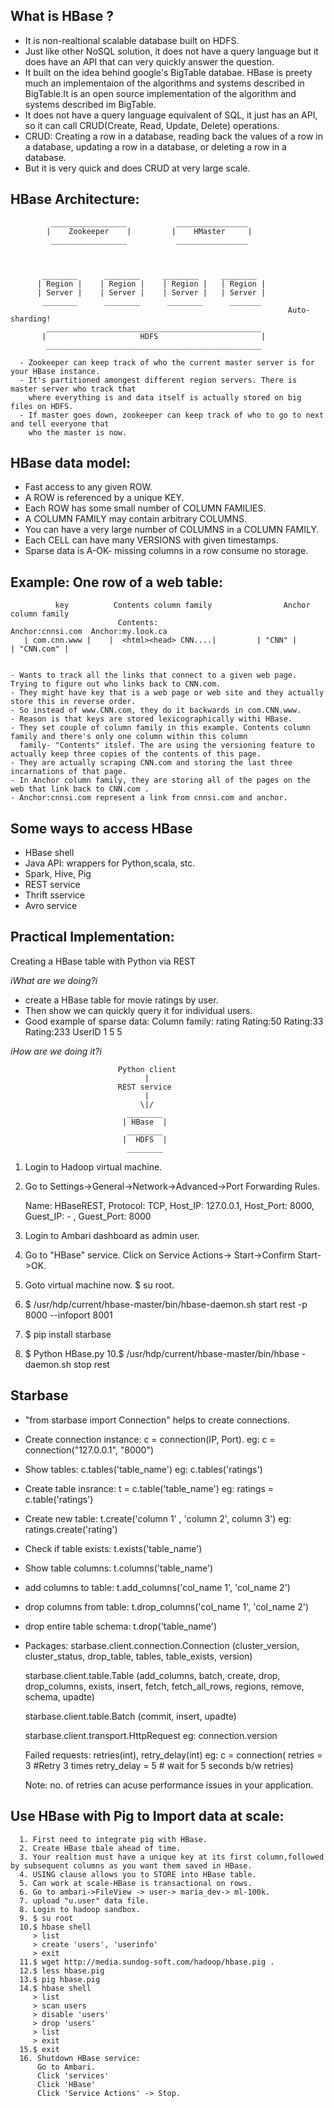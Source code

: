 ## What is HBase ?
- It is non-realtional scalable database built on HDFS.
- Just like other NoSQL solution, it does not have a query language but it does have an API that can very quickly answer the question.
- It built on the idea behind google's BigTable databae. HBase is preety much an implementaion of the algorithms and systems 
described in BigTable.It is an open source implementation of the algorithm and systems described im BigTable.
- It does not have a query language equivalent of SQL, it just has an API, so it can call CRUD(Create, Read, Update, Delete) operations.
- CRUD: Creating a row in a database, reading back the values of a row in a database, updating a row in a database, or deleting a row in
a database.
- But it is very quick and does CRUD at very large scale.

## HBase Architecture:

             _________________           ________________
            |    Zookeeper    |         |    HMaster     |
             _________________           ________________
          
    
    
           ________      ________     ________     ________
          | Region |    | Region |    | Region |   | Region |
          | Server |    | Server |    | Server |   | Server |
           ________      ________      ________      _______
                                                                  Auto-sharding!
            ________________________________________________
           |                     HDFS                       |
            ________________________________________________
      
      - Zookeeper can keep track of who the current master server is for your HBase instance.
      - It's partitioned amongest different region servers. There is master server who track that 
        where everything is and data itself is actually stored on big files on HDFS.
      - If master goes down, zookeeper can keep track of who to go to next and tell everyone that 
        who the master is now.
      
## HBase data model:

  - Fast access to any given ROW.
  - A ROW is referenced by a unique KEY.
  - Each ROW has some small number of COLUMN FAMILIES.
  - A COLUMN FAMILY may contain arbitrary COLUMNS.
  - You can have a very large number of COLUMNS in a COLUMN FAMILY.
  - Each CELL can have many VERSIONS with given timestamps.
  - Sparse data is A-OK- missing columns in a row consume no storage.
  
## Example: One row of a web table:
  
              key          Contents column family                Anchor column family 
                            Contents:                      Anchor:cnnsi.com  Anchor:my.look.ca
       | com.cnn.www |    |  <html><head> CNN....|         | "CNN" |        | "CNN.com" |
       
       
    - Wants to track all the links that connect to a given web page. Trying to figure out who links back to CNN.com.
    - They might have key that is a web page or web site and they actually store this in reverse order.
    - So instead of www.CNN.com, they do it backwards in com.CNN.www.
    - Reason is that keys are stored lexicographically withi HBase.
    - They set couple of column family in this example. Contents column family and there's only one column within this column
      family- "Contents" itslef. The are using the versioning feature to actually keep three copies of the contents of this page.
    - They are actually scraping CNN.com and storing the last three incarnations of that page.
    - In Anchor column family, they are storing all of the pages on the web that link back to CNN.com .
    - Anchor:cnnsi.com represent a link from cnnsi.com and anchor.
    
## Some ways to access HBase
- HBase shell
- Java API: wrappers for Python,scala, stc.
- Spark, Hive, Pig
- REST service
- Thrift sservice
- Avro service

## Practical Implementation:
   Creating a HBase table with Python via REST
    
   _iWhat are we doing?i_
   
   - create a HBase table for movie ratings by user.
   - Then show we can quickly query it for individual users.
   - Good example of sparse data:
                                  Column family: rating
                            Rating:50     Rating:33     Rating:233
           UserID               1             5             5
           
   _iHow are we doing it?i_
   
                            Python client
                                  |
                            REST service
                                  |
                                 \|/
                              ________
                             | HBase  |
                              ________
                             |  HDFS  |
                              ________
     
       
   1. Login to Hadoop virtual machine.
   2. Go to Settings->General->Network->Advanced->Port Forwarding Rules.
   
        Name: HBaseREST, Protocol: TCP, Host_IP: 127.0.0.1, Host_Port: 8000, Guest_IP: - , Guest_Port: 8000
   3. Login to Ambari dashboard as admin user.
   4. Go to "HBase" service. Click on Service Actions-> Start->Confirm Start->OK.
   5. Goto virtual machine now. $ su root.
   6. $ /usr/hdp/current/hbase-master/bin/hbase-daemon.sh start rest -p 8000 --infoport 8001
   7. $ pip install starbase
   8. $ Python HBase.py
   10.$ /usr/hdp/current/hbase-master/bin/hbase -daemon.sh stop rest
   
  ## Starbase
  - "from starbase import Connection" helps to create connections.
  - Create connection instance:
      c = connection(IP, Port).
      eg: c = connection("127.0.0.1", "8000")
  - Show tables:
      c.tables('table_name')
      eg: c.tables('ratings')
  - Create table insrance:
      t = c.table('table_name')
      eg: ratings = c.table('ratings')
  - Create new table:
      t.create('column 1' , 'column 2', column 3')
      eg: ratings.create('rating')
  - Check if table exists:
      t.exists('table_name')
  - Show table columns:
      t.columns('table_name')
  - add columns to table:
      t.add_columns('col_name 1', 'col_name 2')
  - drop columns from table:
      t.drop_columns('col_name 1', 'col_name 2')
  - drop entire table schema:
      t.drop('table_name')
  - Packages:
      starbase.client.connection.Connection
      (cluster_version, cluster_status, drop_table, tables, table_exists, version)
      
      starbase.client.table.Table
      (add_columns, batch, create, drop, drop_columns, exists, insert, fetch, fetch_all_rows, regions, remove, schema, upadte)
      
      starbase.client.table.Batch
      (commit, insert, upadte)
      
      starbase.client.transport.HttpRequest
      eg: connection.version
      
      Failed requests:
      retries(int), retry_delay(int)
      eg: c = connection(
              retries = 3 #Retry 3 times
              retry_delay = 5 # wait for 5 seconds b/w retries)
              
       Note: no. of retries can acuse performance issues in your application.
       
  ## Use HBase with Pig to Import data at scale:
      1. First need to integrate pig with HBase.
      2. Create HBase tbale ahead of time.
      3. Your realtion must have a unique key at its first column,followed by subsequent columns as you want them saved in HBase.
      4. USING clause allows you to STORE into HBase table.
      5. Can work at scale-HBase is transactional on rows.
      6. Go to ambari->FileView -> user-> maria_dev-> ml-100k.
      7. upload "u.user" data file.
      8. Login to hadoop sandbox.
      9. $ su root
      10.$ hbase shell
         > list
         > create 'users', 'userinfo'
         > exit
      11.$ wget http://media.sundog-soft.com/hadoop/hbase.pig .
      12.$ less hbase.pig
      13.$ pig hbase.pig
      14.$ hbase shell
         > list
         > scan users
         > disable 'users'
         > drop 'users'
         > list
         > exit
      15.$ exit
      16. Shutdown HBase service:
          Go to Ambari.
          Click 'services'
          Click 'HBase'
          Click 'Service Actions' -> Stop.
